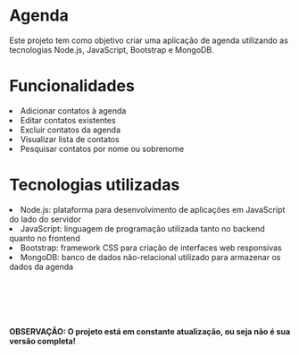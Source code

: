 <h1>Agenda</h1>
<p>Este projeto tem como objetivo criar uma aplicação de agenda utilizando as tecnologias Node.js, JavaScript, Bootstrap e MongoDB.</p>

<h1>Funcionalidades</h1>
<li>Adicionar contatos à agenda</li>
<li>Editar contatos existentes</li>
<li>Excluir contatos da agenda</li>
<li>Visualizar lista de contatos</li>
<li>Pesquisar contatos por nome ou sobrenome</li>
  
<h1>Tecnologias utilizadas</h1>
<li>Node.js: plataforma para desenvolvimento de aplicações em JavaScript do lado do servidor</li>
<li>JavaScript: linguagem de programação utilizada tanto no backend quanto no frontend</li>
<li>Bootstrap: framework CSS para criação de interfaces web responsivas</li>
<li>MongoDB: banco de dados não-relacional utilizado para armazenar os dados da agenda</li>
 <br>
  <br>
   <br>
    <br>
     <br>
  
<p><strong>OBSERVAÇÃO: O projeto está em constante atualização, ou seja não é sua versão completa! </strong></p>
